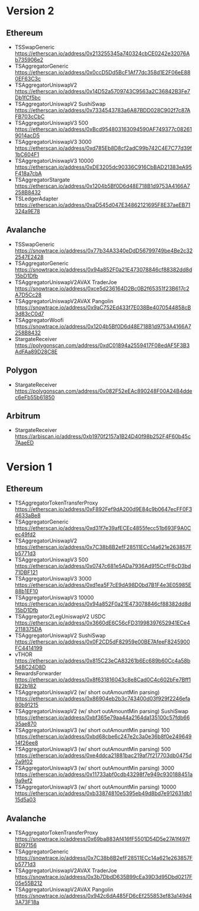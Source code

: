 # Version 2

## Ethereum

- TSSwapGeneric https://etherscan.io/address/0x213255345a740324cbCE0242e32076Ab735906e2
- TSAggregatorGeneric https://etherscan.io/address/0x0ccD5Dd5BcF1Af77dc358d1E2F06eE880EF63C3c
- TSAggregatorUniswapV2 https://etherscan.io/address/0x14D52a5709743C9563a2C36842B3Fe7Db1fCf5bc
- TSAggregatorUniswapV2 SushiSwap https://etherscan.io/address/0x7334543783a6A87BDD028C902f7c87AFB703cCbC
- TSAggregatorUniswapV3 500 https://etherscan.io/address/0xBcd954803163094590AF749377c082619014acD5
- TSAggregatorUniswapV3 3000 https://etherscan.io/address/0xd785Eb8D8cf2adC99b742C4E7C77d39f1bC604F1
- TSAggregatorUniswapV3 10000 https://etherscan.io/address/0xDE3205dc90336C916CbBAD21383eA95F418a7cbA
- TSAggregatorStargate https://etherscan.io/address/0x1204b5Bf0D6d48E718B1d9753A4166A7258B8432
- TSLedgerAdapter https://etherscan.io/address/0xaD545d047E34862121695F8E37aeEB71324a9E78

## Avalanche

- TSSwapGeneric https://snowtrace.io/address/0x77b34A3340eDdD56799749be4Be2c322547E2428
- TSAggregatorGeneric https://snowtrace.io/address/0x94a852F0a21E473078846cf88382dd8d15bD1Dfb
- TSAggregatorUniswapV2AVAX TraderJoe https://snowtrace.io/address/0xce5d236164D2Bc0B2f65351f23B617c2A7D5Cc28
- TSAggregatorUniswapV2AVAX Pangolin https://snowtrace.io/address/0x9aC752Ed433f7E038Be4070544858cB3d83cC0d7
- TSAggregatorWoofi https://snowtrace.io/address/0x1204b5Bf0D6d48E718B1d9753A4166A7258B8432
- StargateReceiver https://polygonscan.com/address/0xdC01894a2559417F08edAF5F3B3AdFAa89D28C8E

## Polygon

- StargateReceiver https://polygonscan.com/address/0x082F52eEAc890248F00A24B4ddec6eFb55b61850

## Arbitrum

- StargateReceiver https://arbiscan.io/address/0xb1970f2157a1B24D40f98b252F4F60b45c7AaeED

# Version 1

## Ethereum

- TSAggregatorTokenTransferProxy https://etherscan.io/address/0xF892Fef9dA200d9E84c9b0647ecFF0F34633aBe8
- TSAggregatorGeneric https://etherscan.io/address/0xd31f7e39afECEc4855fecc51b693F9A0Cec49fd2
- TSAggregatorUniswapV2 https://etherscan.io/address/0x7C38b8B2efF28511ECc14a621e263857Fb5771d3
- TSAggregatorUniswapV3 500 https://etherscan.io/address/0x0747c681e5ADa7936Ad915CcfF6cD3bd71DBF121
- TSAggregatorUniswapV3 3000 https://etherscan.io/address/0xd1ea5F7cE9dA98D0bd7B1F4e3E05985E88b1EF10
- TSAggregatorUniswapV3 10000 https://etherscan.io/address/0x94a852F0a21E473078846cf88382dd8d15bD1Dfb
- TSAggregator2LegUniswapV2 USDC https://etherscan.io/address/0x3660dE6C56cFD31998397652941ECe42118375DA
- TSAggregatorUniswapV2 SushiSwap https://etherscan.io/address/0x0F2CD5dF82959e00BE7AfeeF8245900FC4414199
- vTHOR https://etherscan.io/address/0x815C23eCA83261b6Ec689b60Cc4a58b54BC24D8D
- RewardsForwarder https://etherscan.io/address/0x8f631816043c8e8Cad0C4c602bFe7Bff1B22b182
- TSAggregatorUniswapV2 (w/ short outAmountMin parsing) https://etherscan.io/address/0x86904eb2b3c743400d03f929f2246efa80b91215
- TSAggregatorUniswapV2 (w/ short outAmountMin parsing) SushiSwap https://etherscan.io/address/0xbf365e79aa44a2164da135100c57fdb6635ae870
- TSAggregatorUniswapV3 (w/ short outAmountMin parsing) 100 https://etherscan.io/address/0xbd68cbe6c247e2c3a0e36b8f0e24964914f26ee8
- TSAggregatorUniswapV3 (w/ short outAmountMin parsing) 500 https://etherscan.io/address/0xe4ddca21881bac219af7f217703db0475d2a9f02
- TSAggregatorUniswapV3 (w/ short outAmountMin parsing) 3000 https://etherscan.io/address/0x11733abf0cdb43298f7e949c930188451a9a9ef2
- TSAggregatorUniswapV3 (w/ short outAmountMin parsing) 10000 https://etherscan.io/address/0xb33874810e5395eb49d8bd7e912631db115d5a03

## Avalanche

- TSAggregatorTokenTransferProxy https://snowtrace.io/address/0x69ba883Af416fF5501D54D5e27A1f497fBD97156
- TSAggregatorGeneric https://snowtrace.io/address/0x7C38b8B2efF28511ECc14a621e263857Fb5771d3
- TSAggregatorUniswapV2AVAX TraderJoe https://snowtrace.io/address/0x3b7DbdD635B99cEa39D3d95Dbd0217F05e55B212
- TSAggregatorUniswapV2AVAX Pangolin https://snowtrace.io/address/0x942c6dA485FD6cEf255853ef83a149d43A73F18a
